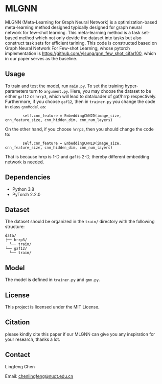 # MLGNN

MLGNN (Meta-Learning for Graph Neural Network) is a optimization-based meta-learning method designed typically designed for graph neural network for few-shot learning.
This meta-learning method is a task set-based method which not only devide the dataset into tasks but also construct task sets for efficient tarining.
This code is constructed based on Graph Neural Network For Few-shot Learning, whose pytorch implementation is https://github.com/ylsung/gnn_few_shot_cifar100, which in our paper serves as the baseline.

## Usage

To train and test the model, run `main.py`.
To set the training hyper-parameters turn to `argument.py`.
Here, you may choose the dataset to be either `gaf12` or `hrrp3`, which will lead to dataloader of gaf/hrrp respectively.
Furthermore, if you choose `gaf12`, then in `trainer.py` you change the code in class `gnnModel` as:
```
        self.cnn_feature = EmbeddingCNN2D(image_size, cnn_feature_size, cnn_hidden_dim, cnn_num_layers)
```
On the other hand, if you choose `hrrp3`, then you should change the code to:
```
        self.cnn_feature = EmbeddingCNN1D(image_size, cnn_feature_size, cnn_hidden_dim, cnn_num_layers)
```
That is because hrrp is 1-D and gaf is 2-D, thereby different embedding network is needed.

## Dependencies
- Python 3.8
- PyTorch 2.2.0

## Dataset

The dataset should be organized in the `train/` directory with the following structure:

```
data/
├── hrrp3/
  └── train/
└── gaf12/
  └── train/
```

## Model

The model is defined in `trainer.py` and `gnn.py`.

## License

This project is licensed under the MIT License.

## Citation
please kindly cite this paper if our MLGNN can give you any inspiration for your research, thanks a lot.

## Contact

Lingfeng Chen

Email: chenlingfeng@nudt.edu.cn
